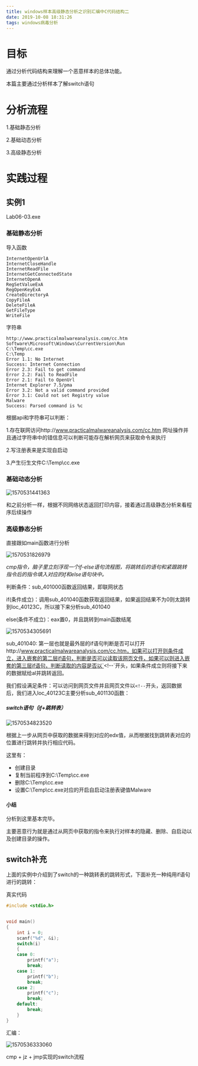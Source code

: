 ```yaml
---
title: windows样本高级静态分析之识别汇编中C代码结构二
date: 2019-10-08 18:31:26
tags: windows病毒分析
---
```


# 目标

通过分析代码结构来理解一个恶意样本的总体功能。

本篇主要通过分析样本了解switch语句

# 分析流程

1.基础静态分析

2.基础动态分析

3.高级静态分析

# 实践过程

## 实例1

Lab06-03.exe

### 基础静态分析

导入函数

```
InternetOpenUrlA
InternetCloseHandle
InternetReadFile
InternetGetConnectedState
InternetOpenA
RegSetValueExA
RegOpenKeyExA
CreateDirectoryA
CopyFileA
DeleteFileA
GetFileType
WriteFile
```

字符串

```
http://www.practicalmalwareanalysis.com/cc.htm
Software\Microsoft\Windows\CurrentVersion\Run
C:\Temp\cc.exe
C:\Temp
Error 1.1: No Internet
Success: Internet Connection
Error 2.3: Fail to get command
Error 2.2: Fail to ReadFile
Error 2.1: Fail to OpenUrl
Internet Explorer 7.5/pma
Error 3.2: Not a valid command provided
Error 3.1: Could not set Registry value
Malware
Success: Parsed command is %c
```

根据api和字符串可以判断：

1.存在联网访问http://www.practicalmalwareanalysis.com/cc.htm 网址操作并且通过字符串中的错信息可以判断可能存在解析网页来获取命令来执行

2.写注册表来是实现自启动

3.产生衍生文件C:\Temp\cc.exe

### 基础动态分析

![1570531441363](1570531441363.png)

和之前分析一样，根据不同网络状态返回打印内容，接着通过高级静态分析来看程序后续操作

### 高级静态分析

直接跟如main函数进行分析

![1570531826979](1570531826979.png)

*cmp指令，脑子里立刻浮现一个if-else语句流程图，将跳转后的语句和紧跟跳转指令后的指令填入对应的if和else语句块中。*

判断条件：sub_401000函数返回结果，即联网状态

if(条件成立)：调用sub_401040函数获取返回结果，如果返回结果不为0则太跳转到loc_40123C，所以接下来分析sub_401040

else(条件不成立)：eax置0，并且跳转到main函数结尾

![1570534305691](1570534305691.png)

sub_401040: 第一层也就是最外层的if语句判断是否可以打开http://www.practicalmalwareanalysis.com/cc.htm，如果可以打开则条件成立，进入嵌套的第二层if语句，判断是否可以读取该网页文件，如果可以则进入嵌套的第三层if语句，判断读取的内容是否以`<!--`开头，如果条件成立则将接下来的数据赋给al并跳转返回。

我们假设满足条件：可以访问到网页文件并且网页文件以`<!--`开头，返回数据后，我们进入loc_40123C主要分析sub_401130函数：

##### switch语句（if+跳转表）

![1570534823520](1570534823520.png)

根据上一步从网页中获取的数据来得到对应的edx值，从而根据找到跳转表对应的位置进行跳转并执行相应代码。

这里有：

* 创建目录
* 复制当前程序到C:\\Temp\\cc.exe
* 删除C:\\Temp\\cc.exe
* 设置C:\\Temp\\cc.exe对应的开启自启动注册表键值Malware

#### 小结

分析到这里基本完毕。

主要恶意行为就是通过从网页中获取的指令来执行对样本的隐藏、删除、自启动以及创建目录的操作。

## switch补充

上面的实例中介绍到了switch的一种跳转表的跳转形式，下面补充一种纯用if语句进行的跳转：

真实代码

```C
#include <stdio.h>


void main()
{
	int i = 0;
	scanf("%d", &i);
	switch(i)
	{
	case 0:
		printf("a");
		break;
	case 1:
		printf("b");
		break;
	case 2:
		printf("c");
		break;
	default:
		break;
	}
}
```

汇编：

![1570536333060](1570536333060.png)

cmp + jz + jmp实现的switch流程